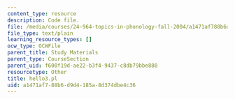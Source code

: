 ```yaml
---
content_type: resource
description: Code file.
file: /media/courses/24-964-topics-in-phonology-fall-2004/a1471af788b6d9d4185a8d374dbe4c36_hello3.pl
file_type: text/plain
learning_resource_types: []
ocw_type: OCWFile
parent_title: Study Materials
parent_type: CourseSection
parent_uid: f600f19d-ae22-b3f4-9437-c8db79bbe880
resourcetype: Other
title: hello3.pl
uid: a1471af7-88b6-d9d4-185a-8d374dbe4c36
---
```

